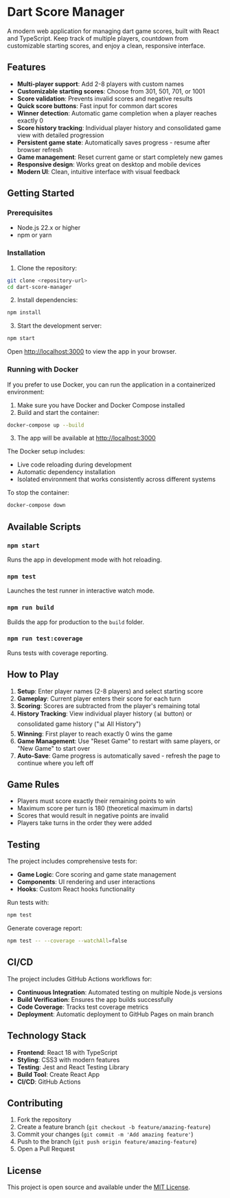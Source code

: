 # Dart Score Manager

A modern web application for managing dart game scores, built with React and TypeScript. Keep track of multiple players, countdown from customizable starting scores, and enjoy a clean, responsive interface.

## Features

- **Multi-player support**: Add 2-8 players with custom names
- **Customizable starting scores**: Choose from 301, 501, 701, or 1001
- **Score validation**: Prevents invalid scores and negative results
- **Quick score buttons**: Fast input for common dart scores
- **Winner detection**: Automatic game completion when a player reaches exactly 0
- **Score history tracking**: Individual player history and consolidated game view with detailed progression
- **Persistent game state**: Automatically saves progress - resume after browser refresh
- **Game management**: Reset current game or start completely new games
- **Responsive design**: Works great on desktop and mobile devices
- **Modern UI**: Clean, intuitive interface with visual feedback

## Getting Started

### Prerequisites

- Node.js 22.x or higher
- npm or yarn

### Installation

1. Clone the repository:
```bash
git clone <repository-url>
cd dart-score-manager
```

2. Install dependencies:
```bash
npm install
```

3. Start the development server:
```bash
npm start
```

Open [http://localhost:3000](http://localhost:3000) to view the app in your browser.

### Running with Docker

If you prefer to use Docker, you can run the application in a containerized environment:

1. Make sure you have Docker and Docker Compose installed
2. Build and start the container:
```bash
docker-compose up --build
```

3. The app will be available at [http://localhost:3000](http://localhost:3000)

The Docker setup includes:
- Live code reloading during development
- Automatic dependency installation
- Isolated environment that works consistently across different systems

To stop the container:
```bash
docker-compose down
```

## Available Scripts

### `npm start`
Runs the app in development mode with hot reloading.

### `npm test`
Launches the test runner in interactive watch mode.

### `npm run build`
Builds the app for production to the `build` folder.

### `npm run test:coverage`
Runs tests with coverage reporting.

## How to Play

1. **Setup**: Enter player names (2-8 players) and select starting score
2. **Gameplay**: Current player enters their score for each turn
3. **Scoring**: Scores are subtracted from the player's remaining total
4. **History Tracking**: View individual player history (📊 button) or consolidated game history ("📊 All History")
5. **Winning**: First player to reach exactly 0 wins the game
6. **Game Management**: Use "Reset Game" to restart with same players, or "New Game" to start over
7. **Auto-Save**: Game progress is automatically saved - refresh the page to continue where you left off

## Game Rules

- Players must score exactly their remaining points to win
- Maximum score per turn is 180 (theoretical maximum in darts)
- Scores that would result in negative points are invalid
- Players take turns in the order they were added

## Testing

The project includes comprehensive tests for:

- **Game Logic**: Core scoring and game state management
- **Components**: UI rendering and user interactions  
- **Hooks**: Custom React hooks functionality

Run tests with:
```bash
npm test
```

Generate coverage report:
```bash
npm test -- --coverage --watchAll=false
```

## CI/CD

The project includes GitHub Actions workflows for:

- **Continuous Integration**: Automated testing on multiple Node.js versions
- **Build Verification**: Ensures the app builds successfully
- **Code Coverage**: Tracks test coverage metrics
- **Deployment**: Automatic deployment to GitHub Pages on main branch

## Technology Stack

- **Frontend**: React 18 with TypeScript
- **Styling**: CSS3 with modern features
- **Testing**: Jest and React Testing Library
- **Build Tool**: Create React App
- **CI/CD**: GitHub Actions


## Contributing

1. Fork the repository
2. Create a feature branch (`git checkout -b feature/amazing-feature`)
3. Commit your changes (`git commit -m 'Add amazing feature'`)
4. Push to the branch (`git push origin feature/amazing-feature`)
5. Open a Pull Request

## License

This project is open source and available under the [MIT License](LICENSE).

